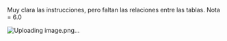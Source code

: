 Muy clara las instrucciones, pero faltan las relaciones entre las tablas.
Nota = 6.0

![Uploading image.png…]()



